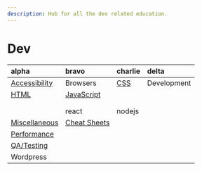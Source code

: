 ```yaml
---
description: Hub for all the dev related education.
---
```


# Dev

| alpha | bravo | charlie | delta |
| :--- | :--- | :--- | :--- |
| [Accessibility](https://github.com/johnpdang/dev-education/labels/Accessibility) | Browsers | [CSS](https://github.com/johnpdang/dev-education/labels/CSS) | Development |
| [HTML](https://github.com/johnpdang/dev-education/labels/HTML) | [JavaScript](https://github.com/johnpdang/dev-education/labels/JS) |  |  |
|  |  |  |  |
|  |  |  |  |
|  | react | nodejs |  |
| [Miscellaneous](https://github.com/johnpdang/dev-education/labels/Misc) | [Cheat Sheets](https://github.com/johnpdang/dev-education/labels/cheatsheets) |  |  |
| [Performance](https://github.com/johnpdang/dev-education/labels/Performance) |  |  |  |
| [QA/Testing](https://github.com/johnpdang/dev-education/labels/QA) |  |  |  |
| Wordpress |  |  |  |

